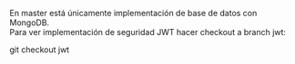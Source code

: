 En master está únicamente implementación de base de datos con MongoDB. \
Para ver implementación de seguridad JWT hacer checkout a branch jwt:

git checkout jwt